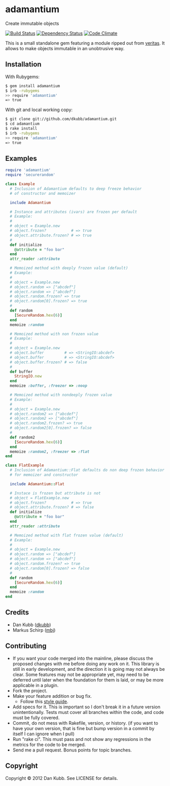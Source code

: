 adamantium
==========

Create immutable objects

[![Build Status](https://secure.travis-ci.org/dkubb/adamantium.png)](https://travis-ci.org/dkubb/adamantium)
[![Dependency Status](https://gemnasium.com/dkubb/adamantium.png)](https://gemnasium.com/dkubb/adamantium)
[![Code Climate](https://codeclimate.com/github/dkubb/adamantium.png)](https://codeclimate.com/github/dkubb/adamantium)

This is a small standalone gem featuring a module ripped out from [veritas](https://github.com/dkubb/veritas).
It allows to make objects immutable in an unobtrusive way.

Installation
------------

With Rubygems:

```bash
$ gem install adamantium
$ irb -rubygems
>> require 'adamantium'
=> true
```

With git and local working copy:

```bash
$ git clone git://github.com/dkubb/adamantium.git
$ cd adamantium
$ rake install
$ irb -rubygems
>> require 'adamantium'
=> true
```

Examples
--------

``` ruby
require 'adamantium'
require 'securerandom'

class Example
  # Inclusion of Adamantium defaults to deep freeze behavior
  # of constructor and memoizer

  include Adamantium

  # Instance and attributes (ivars) are frozen per default
  # Example:
  #
  # object = Example.new
  # object.frozen?           # => true
  # object.attribute.frozen? # => true
  #
  def initialize
    @attribute = "foo bar"
  end
  attr_reader :attribute

  # Memoized method with deeply frozen value (default)
  # Example:
  #
  # object = Example.new
  # object.random => ["abcdef"]
  # object.random => ["abcdef"]
  # object.random.frozen? => true
  # object.random[0].frozen? => true
  #
  def random
    [SecureRandom.hex(6)]
  end
  memoize :random

  # Memoized method with non frozen value
  # Example:
  #
  # object = Example.new
  # object.buffer         # => <StringIO:abcdef>
  # object.buffer         # => <StringIO:abcdef>
  # object.buffer.frozen? # => false
  #
  def buffer
    StringIO.new
  end
  memoize :buffer, :freezer => :noop

  # Memoized method with nondeeply frozen value
  # Example:
  #
  # object = Example.new
  # object.random2 => ["abcdef"]
  # object.random2 => ["abcdef"]
  # object.random2.frozen? => true
  # object.random2[0].frozen? => false
  #
  def random2
    [SecureRandom.hex(6)]
  end
  memoize :random2, :freezer => :flat
end

class FlatExample
  # Inclusion of Adamantium::Flat defaults do non deep frozen behavior
  # for memoizer and constructor

  include Adamantium::Flat

  # Instace is frozen but attribute is not
  # object = FlatExample.new
  # object.frozen?           # => true
  # object.attribute.frozen? # => false
  def initialize
    @attribute = "foo bar"
  end
  attr_reader :attribute

  # Memoized method with flat frozen value (default)
  # Example:
  #
  # object = Example.new
  # object.random => ["abcdef"]
  # object.random => ["abcdef"]
  # object.random.frozen? => true
  # object.random[0].frozen? => false
  #
  def random
    [SecureRandom.hex(6)]
  end
  memoize :random
end
```

Credits
-------

* Dan Kubb ([dkubb](https://github.com/dkubb))
* Markus Schirp ([mbj](https://github.com/mbj))

Contributing
-------------

* If you want your code merged into the mainline, please discuss the proposed changes with me before doing any work on it. This library is still in early development, and the direction it is going may not always be clear. Some features may not be appropriate yet, may need to be deferred until later when the foundation for them is laid, or may be more applicable in a plugin.
* Fork the project.
* Make your feature addition or bug fix.
  * Follow this [style guide](https://github.com/dkubb/styleguide).
* Add specs for it. This is important so I don't break it in a future version unintentionally. Tests must cover all branches within the code, and code must be fully covered.
* Commit, do not mess with Rakefile, version, or history. (if you want to have your own version, that is fine but bump version in a commit by itself I can ignore when I pull)
* Run "rake ci". This must pass and not show any regressions in the metrics for the code to be merged.
* Send me a pull request. Bonus points for topic branches.

Copyright
---------

Copyright &copy; 2012 Dan Kubb. See LICENSE for details.
